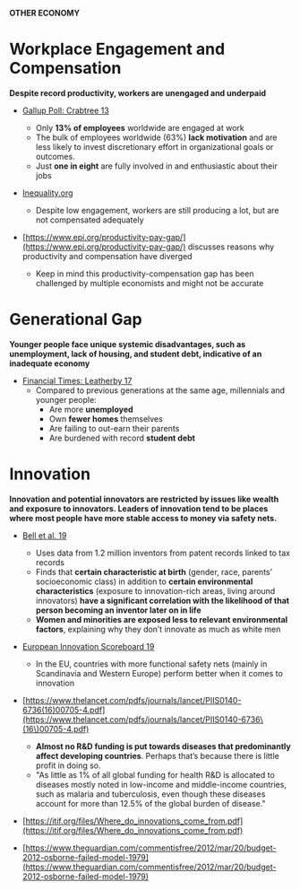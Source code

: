 **OTHER ECONOMY**
# **Workplace Engagement and Compensation**
**Despite record productivity, workers are unengaged and underpaid**

- [Gallup Poll: Crabtree 13](https://news.gallup.com/poll/165269/worldwide-employees-engaged-work.aspx)
  - Only **13% of employees** worldwide are engaged at work
  - The bulk of employees worldwide (63%) **lack motivation** and are less likely to invest discretionary effort in organizational goals or outcomes.
  - Just **one in eight** are fully involved in and enthusiastic about their jobs

- [Inequality.org](https://inequality.org/facts/income-inequality/)
  - Despite low engagement, workers are still producing a lot, but are not compensated adequately

- [https://www.epi.org/productivity-pay-gap/](https://www.epi.org/productivity-pay-gap/) discusses reasons why productivity and compensation have diverged
  - Keep in mind this productivity-compensation gap has been challenged by multiple economists and might not be accurate

# **Generational Gap**
**Younger people face unique systemic disadvantages, such as unemployment, lack of housing, and student debt, indicative of an inadequate economy**

- [Financial Times: Leatherby 17](https://www.ft.com/content/e5246526-8c2c-11e7-a352-e46f43c5825d)
  - Compared to previous generations at the same age, millennials and younger people:
    - Are more **unemployed**
    - Own **fewer homes** themselves
    - Are failing to out-earn their parents
    - Are burdened with record **student debt**

# **Innovation**
**Innovation and potential innovators are restricted by issues like wealth and exposure to innovators. Leaders of innovation tend to be places where most people have more stable access to money via safety nets.**

- [Bell et al. 19](https://academic.oup.com/qje/article/134/2/647/5218522)
  - Uses data from 1.2 million inventors from patent records linked to tax records
  - Finds that **certain characteristic at birth** (gender, race, parents’ socioeconomic class) in addition to **certain environmental characteristics** (exposure to innovation-rich areas, living around innovators) **have a significant correlation with the likelihood of that person becoming an inventor later on in life**
  - **Women and minorities are exposed less to relevant environmental factors**, explaining why they don’t innovate as much as white men

- [European Innovation Scoreboard 19](https://ec.europa.eu/growth/industry/policy/innovation/scoreboards_en)
  - In the EU, countries with more functional safety nets (mainly in Scandinavia and Western Europe) perform better when it comes to innovation

- [https://www.thelancet.com/pdfs/journals/lancet/PIIS0140-6736(16)00705-4.pdf](https://www.thelancet.com/pdfs/journals/lancet/PIIS0140-6736\(16\)00705-4.pdf)
  - **Almost no R&D funding is put towards diseases that predominantly affect developing countries**. Perhaps that’s because there is little profit in doing so.
  - "As little as 1% of all global funding for health R&D is allocated to diseases mostly noted in low-income and middle-income countries, such as malaria and tuberculosis, even though these diseases account for more than 12.5% of the global burden of disease."

- [https://itif.org/files/Where_do_innovations_come_from.pdf](https://itif.org/files/Where_do_innovations_come_from.pdf)

- [https://www.theguardian.com/commentisfree/2012/mar/20/budget-2012-osborne-failed-model-1979](https://www.theguardian.com/commentisfree/2012/mar/20/budget-2012-osborne-failed-model-1979)